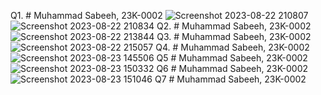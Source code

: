 Q1. # Muhammad Sabeeh, 23K-0002
![Screenshot 2023-08-22 210807](https://github.com/Sabeeh138/PfFall23/assets/142867481/89b81e91-daab-4940-bbc7-111df9770e8c)
![Screenshot 2023-08-22 210834](https://github.com/Sabeeh138/PfFall23/assets/142867481/ffb6d950-2340-4b66-9a48-4b60cc24cadc)
Q2. # Muhammad Sabeeh, 23K-0002
![Screenshot 2023-08-22 213844](https://github.com/Sabeeh138/PfFall23/assets/142867481/52c99f5d-3e8a-4ba6-8416-110dcc6df46d)
Q3. # Muhammad Sabeeh, 23K-0002
![Screenshot 2023-08-22 215057](https://github.com/Sabeeh138/PfFall23/assets/142867481/ff4ec51e-8894-4caa-b2bc-675867e86f17)
Q4. # Muhammad Sabeeh, 23K-0002
![Screenshot 2023-08-23 145506](https://github.com/Sabeeh138/PfFall23/assets/142867481/bd2ac1c5-7370-4f64-9f71-38dcf86d39f9)
Q5 # Muhammad Sabeeh, 23K-0002
![Screenshot 2023-08-23 150332](https://github.com/Sabeeh138/PfFall23/assets/142867481/12682b3e-0393-48ec-89d9-01ecdd05599d)
Q6 # Muhammad Sabeeh, 23K-0002
![Screenshot 2023-08-23 151046](https://github.com/Sabeeh138/PfFall23/assets/142867481/41ba1493-6b5e-48ac-9c0d-929134edb51b)
Q7 # Muhammad Sabeeh, 23K-0002

